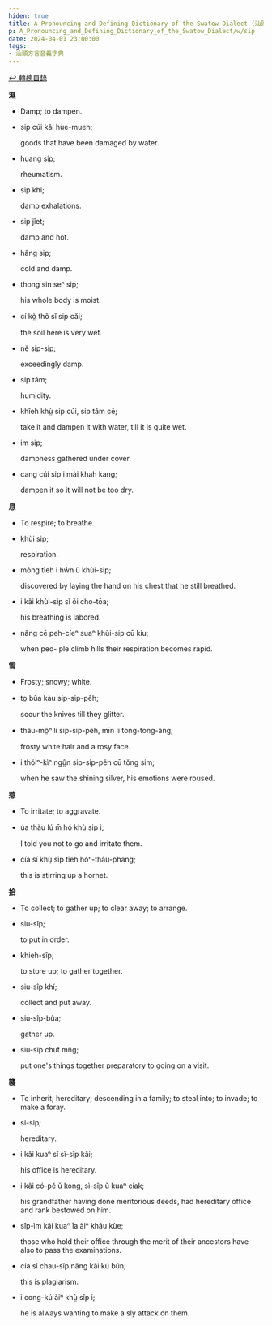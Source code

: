 ```yaml
---
hiden: true
title: A Pronouncing and Defining Dictionary of the Swatow Dialect (汕頭方言音義字典) / sip
p: A_Pronouncing_and_Defining_Dictionary_of_the_Swatow_Dialect/w/sip
date: 2024-04-01 23:00:00
tags: 
- 汕頭方言音義字典
---
```


[↩️ 轉總目錄](/A_Pronouncing_and_Defining_Dictionary_of_the_Swatow_Dialect)


**濕**
- Damp; to dampen.

- sip cúi kâi hùe-mueh;

  goods that have been damaged by water.

- huang sip;

  rheumatism.

- sip khi;

  damp exhalations.

- sip jîet;

  damp and hot.

- hâng sip;

  cold and damp.

- thong sin seⁿ sip;

  his whole body is moist.

- cí kò̤ thô sĭ sip căi;

  the soil here is very wet.

- nĕ sip-sip;

  exceedingly damp.

- sip tâm;

  humidity.

- khîeh khṳ̀ sip cúi, sip tâm cē;

  take it and dampen it with water, till it is quite wet.

- im sip;

  dampness gathered under cover.

- cang cúi sip i mài khah kang;

  dampen it so it will not be too dry.

**息**
- To respire; to breathe.

- khùi sip;

  respiration.

- mông tîeh i hŵn ŭ khùi-sip;

  discovered by laying the hand on his chest that he still breathed.

- i kâi khùi-sip sĭ ŏi cho-tōa;

  his breathing is labored.

- nâng cē peh-cíeⁿ suaⁿ khùi-sip cū kíu;

  when peo- ple climb hills their respiration becomes rapid.

**雪**
- Frosty; snowy; white.

- to̤ bûa kàu sip-sip-pêh;

  scour the knives till they glitter.

- thâu-mô̤ⁿ li sip-sip-pêh, mīn li tong-tong-âng;

  frosty white hair and a rosy face.

- i thóiⁿ-kìⁿ ngṳ̂n sip-sip-pêh cū tŏng sim;

  when he saw the shining silver, his emotions were roused.

**惹**
- To irritate; to aggravate.

- úa thàu lṳ́ m̄ hó̤ khṳ̀ sip i;

  I told you not to go and irritate them.

- cía sĭ khṳ̀ sîp tîeh hóⁿ-thâu-phang;

  this is stirring up a hornet.

**拾**
- To collect; to gather up; to  clear away; to arrange.

- siu-sîp;

  to put in order.

- khieh-sîp;

  to store up; to gather together.

- siu-sîp khí;

  collect and put away.

- siu-sîp-bûa;

  gather up.

- siu-sîp chut mn̂g;

  put one's things together preparatory to going on a visit.

**襲**
- To inherit; hereditary; descending in a family; to steal into; to invade; to make a foray. 

- si-sip;

  hereditary.

- i kâi kuaⁿ sĭ sì-sîp kâi;

  his office is hereditary.

- i kâi có-pĕ ŭ kong, sì-sîp ŭ kuaⁿ ciak;

  his grandfather having done meritorious deeds, had hereditary office and rank bestowed on him.

- sîp-ìm kâi kuaⁿ īa àiⁿ kháu kùe;

  those who hold their office through the merit of their ancestors have also to pass the examinations.

- cía sĭ chau-sîp nâng kâi kū bûn;

  this is plagiarism.

- i cong-kú àiⁿ khṳ̀ sîp i;

  he is always wanting to make a sly attack on them.